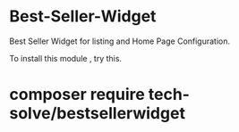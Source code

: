 # Best-Seller-Widget
Best Seller Widget for listing and Home Page Configuration. 

To install this module , try this.
# composer require tech-solve/bestsellerwidget
